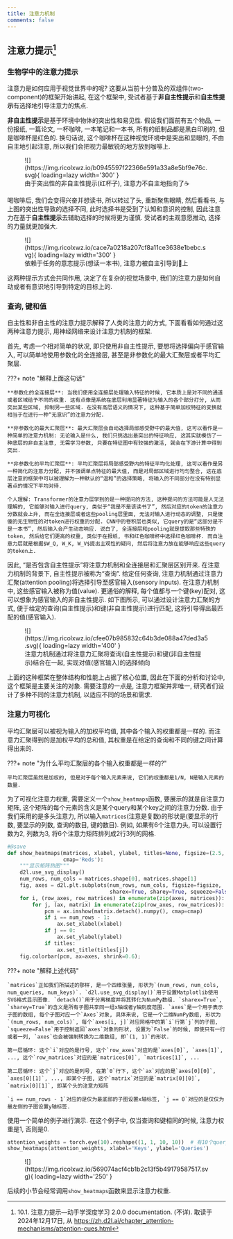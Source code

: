 ```yaml
---
title: 注意力机制
comments: false
---
```


## 注意力提示[^1]

### 生物学中的注意力提示

注意力是如何应用于视觉世界中的呢? 这要从当前十分普及的双组件(two-component)的框架开始讲起, 在这个框架中, 受试者基于**非自主性提示**和**自主性提示**有选择地引导注意力的焦点.

**非自主性提示**是基于环境中物体的突出性和易见性. 假设我们面前有五个物品, 一份报纸, 一篇论文, 一杯咖啡, 一本笔记和一本书, 所有的纸制品都是黑白印刷的, 但是咖啡杯是红色的. 换句话说, 这个咖啡杯在这种视觉环境中是突出和显眼的, 不由自主地引起注意, 所以我们会把视力最敏锐的地方放到咖啡上.

<figure markdown='1'>
  ![](https://img.ricolxwz.io/b0945597f22366e591a33a8e5bf9e76c.svg){ loading=lazy width='300' }
  <figcaption>由于突出性的非自主性提示(红杯子), 注意力不自主地指向了☕️</figcaption>
</figure>

喝咖啡后, 我们会变得兴奋并想读书, 所以转过了头, 重新聚焦眼睛, 然后看看书, 与上图的突出性导致的选择不同, 此时选择书是受到了认知和意识的控制, 因此注意力在基于**自主性提示**去辅助选择的时候将更为谨慎. 受试者的主观意愿推动, 选择的力量就更加强大.

<figure markdown='1'>
  ![](https://img.ricolxwz.io/cace7a0218a207cf8a11ce3638e1bebc.svg){ loading=lazy width='300' }
  <figcaption>依赖于任务的意志提示(想读一本书), 注意力被自主引导到📖上</figcaption>
</figure>

这两种提示方式会共同作用, 决定了在复杂的视觉场景中, 我们的注意力是如何自动或者有意识地引导到特定的目标上的.

### 查询, 键和值

自主性和非自主性的注意力提示解释了人类的注意力的方式, 下面看看如何通过这两种注意力提示, 用神经网络来设计注意力机制的框架.

首先, 考虑一个相对简单的状况, 即只使用非自主性提示, 要想将选择偏向于感官输入, 可以简单地使用参数化的全连接层, 甚至是非参数化的最大汇聚层或者平均汇聚层.

???+ note "解释上面这句话"

    **参数化的全连接层**: 当我们使用全连接层处理输入特征的时候, 它本质上是对不同的通道或者区域给予不同的权重. 这有点像是系统在底层利用显著特征为输入的各个部分打分, 从而突出某些区域, 抑制另一些区域. 在没有高层语义的情况下, 这种基于简单加权特征的变换就相当于在进行一种“无意识”的注意力分配.

    **非参数化的最大汇聚层**: 最大汇聚层会自动选择局部感受野中的最大值, 这可以看作是一种简单的注意力机制: 无论输入是什么, 我们只挑选出最突出的特征响应, 这其实就模仿了一种底层的非自主注意, 无需学习参数, 只要在特征图中有较强的激活, 就会在下游计算中得到突出.

    **非参数化的平均汇聚层**: 平均汇聚层将局部感受野内的特征平均化处理, 这可以看作是另一种简化的注意力分配, 并不强调单点特征的最大值, 而是对局部区域进行均匀整合, 这在底层注意的框架中可以被理解为一种默认的“温和”的选择策略, 将输入的不同部分在没有特别显著点的情况下平均对待.

    个人理解: Transformer的注意力层学到的是一种提问的方法, 这种提问的方法可能是人无法理解的, 它能够对输入进行query, 类似于“我是不是该读书了”, 然后对应的token的注意力分数就会上升, 而在全连接层或者这些pooling层里面, 无法对输入进行动态的调整, 只是傻傻的无生物性的对token进行权重的分配. CNN中的卷积层也类似, 它query的是“这部分是不是一本书”, 然后输入会产生动态响应. 说白了, 全连接层和pooling就是提取那些特殊的token, 然后给它们更高的权重, 类似于在报纸, 书和红色咖啡杯中选择红色咖啡杯. 而自注意力层就是根据$W_Q, W_K, W_V$提出主观性的疑问, 然后将注意力放在能够响应这些query的token上.

因此, “是否包含自主性提示”将注意力机制和全连接层和汇聚层区别开来. 在注意力机制的背景下, 自主性提示被称为“查询”. 给定任何查询, 注意力机制通过注意力汇聚(attention pooling)将选择引导至感官输入(sensory inputs). 在注意力机制中, 这些感官输入被称为值(value). 更通俗的解释, 每个值都与一个键(key)配对, 这可以想象为感官输入的非自主性提示. 如下图所示, 可以通过设计注意力汇聚的方式, 便于给定的查询(自主性提示)和键(非自主性提示)进行匹配, 这将引导得出最匹配的值(感官输入).

<figure markdown='1'>
![](https://img.ricolxwz.io/cfee07b985832c64b3de088a47ded3a5.svg){ loading=lazy width='400' }
<figcaption>注意力机制通过将注意力汇聚将查询(自主性提示)和键(非自主性提示)结合在一起, 实现对值(感官输入)的选择倾向</figcaption>
</figure>

上面的这种框架在整体结构和性能上占据了核心位置, 因此在下面的分析和讨论中, 这个框架是主要关注的对象. 需要注意的一点是, 注意力框架并非唯一, 研究者们设计了多种不同的注意力机制, 以适应不同的场景和需求.

### 注意力可视化

平均汇聚层可以被视为输入的加权平均值, 其中各个输入的权重都是一样的. 而注意力汇聚得到的是加权平均的总和值, 其权重是在给定的查询和不同的键之间计算得出来的.

???+ note "为什么平均汇聚层的各个输入权重都是一样的?"

    平均汇聚层虽然是加权的, 但是对于每个输入元素来说, 它们的权重都是1/N, N是输入元素的数量.

为了可视化注意力权重, 需要定义一个`show_heatmaps`函数, 要展示的就是自注意力矩阵, 这个矩阵的每个元素的含义是某个query和某个key之间的注意力分数. 由于我们采用的是多头注意力, 所以输入`matrices`(注意是复数)的形状是(要显示的行数, 要显示的列数, 查询的数目, 键的数目). 例如, 如果有6个注意力头, 可以设置行数为2, 列数为3, 将6个注意力矩阵排列成2行3列的网格.

```py
#@save
def show_heatmaps(matrices, xlabel, ylabel, titles=None, figsize=(2.5, 2.5),
                  cmap='Reds'):
    """显示矩阵热图"""
    d2l.use_svg_display()
    num_rows, num_cols = matrices.shape[0], matrices.shape[1]
    fig, axes = d2l.plt.subplots(num_rows, num_cols, figsize=figsize,
                                 sharex=True, sharey=True, squeeze=False)
    for i, (row_axes, row_matrices) in enumerate(zip(axes, matrices)):
        for j, (ax, matrix) in enumerate(zip(row_axes, row_matrices)):
            pcm = ax.imshow(matrix.detach().numpy(), cmap=cmap)
            if i == num_rows - 1:
                ax.set_xlabel(xlabel)
            if j == 0:
                ax.set_ylabel(ylabel)
            if titles:
                ax.set_title(titles[j])
    fig.colorbar(pcm, ax=axes, shrink=0.6);
```

???+ note "解释上述代码"

    `matrices`正如我们所描述的那样, 是一个四维张量, 形状为`(num_rows, num_cols, num_queries, num_keys)`. `d2l.use_svg_display()`用于设置Matplotlib使用SVG格式显示图像. `detach()`用于分离梯度并将其转化为NumPy数组. `sharex=True`, `sharey=True`的含义是所有子图共享同一组x轴或者y轴刻度范围. `axes`是一个用于表示子图的数组, 每个子图对应一个`Axes`对象, 具体来说, 它是一个二维NumPy数组, 形状为`(num_rows, num_cols)`, 每个`axes[i, j]`对应网格中的第`i`行第`j`列的子图, `squeeze=False`用于控制返回`axes`对象的形状, 设置为`False`的时候, 即使只有一行或者一列, `axes`也会被强制转换为二维数组, 即`(1, 1)`的形状.

    第一层循环: 这个`i`对应的是行号, 这个`row_axes`对应的是`axes[0]`, `axes[1]`, ..., 这个`row_matrices`对应的是`matrices[0]`, `matrices[1]`, ...

    第二层循环: 这个`j`对应的是列号, 在第`0`行下, 这个`ax`对应的是`axes[0][0]`, `axes[0][1]`, ..., 即某个子图, 这个`matrix`对应的是`matrix[0][0]`, `matrix[0][1]`, 即某个头的注意力矩阵

    `i == num_rows - 1`对应的是仅为最底部的子图设置x轴标签, `j == 0`对应的是仅仅为最左侧的子图设置y轴标签.

使用一个简单的例子进行演示. 在这个例子中, 仅当查询和键相同的时候, 注意力权重是1, 否则是0.

```py
attention_weights = torch.eye(10).reshape((1, 1, 10, 10))  # 有10个query和10个key, 并且只有1个头
show_heatmaps(attention_weights, xlabel='Keys', ylabel='Queries')
```

<figure markdown='1'>
![](https://img.ricolxwz.io/569074acf4cb1b2c13f5b49179587517.svg){ loading=lazy width='250' }
</figure>

后续的小节会经常调用`show_heatmaps`函数来显示注意力权重.

[^1]: 10.1. 注意力提示—动手学深度学习 2.0.0 documentation. (不详). 取读于 2024年12月17日, 从 https://zh.d2l.ai/chapter_attention-mechanisms/attention-cues.html
